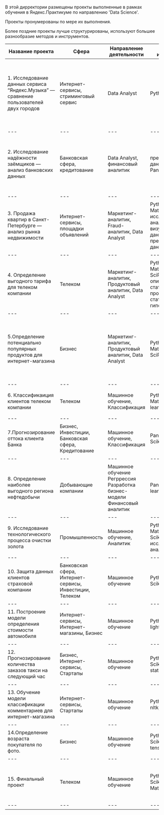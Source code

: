 В этой дирректории размещены проекты выполненные в рамках обучения в Яндекс.Практикуме по направлению 'Data Science'.

Проекты пронумерованы по мере их выполнения.

Более поздние проекты лучше структурированы, используют большее разнообразие методов и инструментов.


|Название проекта | Сфера | Направление деятельности | Навыки и инструменты| Задачи проекта | Ключевые слова |
--- | --- | --- | --- |--- |--- |
|1. Исследование данных сервиса “Яндекс.Музыка” — сравнение пользователей двух городов | Интернет-сервисы, стриминговый сервис | Data Analyst | Python,Pandas| На реальных данных Яндекс.Музыки c помощью библиотеки Pandas и её возможностей проверить данные и сравнить поведение и предпочтения пользователей двух столиц — Москвы и Санкт-Петербурга. | обработка данных, дубликаты, пропуски, логическая индексация, группировка, сортировка |
--- | --- | --- | --- |--- |--- |
| 2. Исследование надёжности заёмщиков — анализ банковских данных | Банковская сфера, кредитование | Data Analyst, финансовый аналитик | предобработка данных, Python, Pandas | На основе статистики о платёжеспособности клиентов исследовать влияет ли семейное положение и количество детей клиента на факт возврата кредита в срок | обработка данных, дубликаты, пропуски, категоризация, декомпозиция|
--- | --- | --- | --- |--- |--- |
|3. Продажа квартир в Санкт-Петербурге — анализ рынка недвижимости | Интернет-сервисы, площадки объявлений | Маркетинг-аналитик, Fraud-аналитик, Data Analyst |Python, Pandas, Matplotlib, исследовательский анализ данных, визуализация данных, предобработка данных | Используя данные сервиса Яндекс.Недвижимость, определить рыночную стоимость объектов недвижимости и типичные параметры квартир | обработка данных, histogram, boxplot, scattermatrix, категоризация, scatterplot,  фрод-мониторинг|
--- | --- | --- | --- |--- |--- |
| 4. Определение выгодного тарифа для телеком компании | Телеком | Маркетинг-аналитик, Продуктовый аналитик, Data Analyst | Python, Pandas, Matplotlib, NumPy, SciPy, описательная статистика, проверка статистических гипотез | На основе данных клиентов оператора сотовой связи проанализировать поведение клиентов и поиск оптимального тарифа | обработка данных, histogram, boxplot, статистический тест, критерий Стьюдента |
--- | --- | --- | --- |--- |--- |
| 5.Определение потенциально популярных продуктов для интернет-магазина | Бизнес |  Маркетинг-аналитик, Продуктовый аналитик, Data Analyst  |  Python, Pandas, Matplotlib, NumPy, SciPy | На основе данных о прошлых продажах в магазине определить факторы предсказывающие популярность продукта, выявить определяющие успешность игры закономерности | обработка данных, histogram, boxplot, статистический тест, критерий Стьюдента | |
--- | --- | --- | --- |--- |--- |
| 6. Классификаиция клиентов телеком компании | Телеком | Машинное обучение, Классификация | Python, Pandas, Matplotlib, Scikit-learn | На основе данных предложить клиенту тариф. | классификация, подбор гиперпараметров, выбор модели МО |
--- | --- | --- | --- |--- |--- |
| 7.Прогнозирование оттока клиента Банка | Бизнес, Инвестиции, Банковская сфера, Кредитование | Машинное обучение, Классификация | Pandas, Matplotlib, Scikit-learn | На основе данных из банка определить клиента, который может уйти | классификация, подбор гиперпараметров, выбор модели МО |
--- | --- | --- | --- |--- |--- |
|8. Определение наиболее выгодного региона нефтедобычи | Добывающие компании | Машинное обучение Регррессия Разработка бизнес-модели Финансовый аналитик | Pandas, Scikit-learn, бутстреп | На основе данных геологической разведки выбрать район добычи нефти | регрессия, разработка бизнес-модели, бутстреп |
--- | --- | --- | --- |--- |--- |
| 9. Исследование технологического процесса очистки золота | Промышленность | Машинное обучение, Аналитик | Python, Pandas, Matplotlib, NumPy, Scikit-learn, исследовательский анализ данных | Спрогнозировать концентрацию золота при проведении процесса очистки золота | анализ данных, регрессия, кастомные метрики |
--- | --- | --- | --- |--- |--- |
| 10. Защита данных клиентов страховой компании | Банковская сфера, Интернет-сервисы, Инвестиции, Телеком | Машинное обучение | Python, NumPy, Scikit-learn | Разработка модели |  анонимизации персональных данных | линейная алгебра, регрессия |
--- | --- | --- | --- |--- |--- |
| 11. Построение модели определения стоимости автомобиля | Интернет-сервисы, Интернет-магазины, Бизнес | Машинное обучение | Python, Pandas, lightgbm | Разработка системы рекомендации стоимости автомобиля на основе его описания | градиентный бустинг, регрессия |
--- | --- | --- | --- |--- |--- |
| 12. Прогнозирование количества заказов такси на следующий час | Бизнес, Интернет-сервисы, Стартапы | Машинное обучение | Python, Pandas, Scikit-learn, statsmodels | Разработка системы предсказания объема заказа. | временные ряды, регрессия, предсказания |
--- | --- | --- | --- |--- |--- |
| 13. Обучение модели классификации комментариев для интернет-магазина | Интернет-сервисы, Стартапы | Машинное обучение | Python, Pandas, nltk, tf-idf | Определение токсичности комментарии. | обработка естественного языка, NLP |
--- | --- | --- | --- |--- |--- |
| 14.Определение возраста покупателя по фото. | Бизнес | Машинное обучение |  Python, Pandas, Scikit-learn, tensorflow | Разработка модели для определение возраста покупателя по фото | Компьютерное зрение |
--- | --- | --- | --- |--- |--- |
| 15. Финальный проект | Телеком | Машинное обучение |  Python, Pandas, Scikit-learn, Matplotlib, phik | Создание модели прогнозирования оттока клиентов из компании | Корреляция признаков, дисбаланс классов, задача классификации, CatBoost | 
--- | --- | --- | --- |--- |--- |
 
